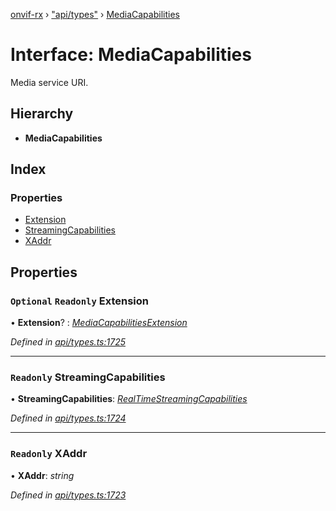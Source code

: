 [onvif-rx](../README.md) › ["api/types"](../modules/_api_types_.md) › [MediaCapabilities](_api_types_.mediacapabilities.md)

# Interface: MediaCapabilities

Media service URI.

## Hierarchy

* **MediaCapabilities**

## Index

### Properties

* [Extension](_api_types_.mediacapabilities.md#optional-readonly-extension)
* [StreamingCapabilities](_api_types_.mediacapabilities.md#readonly-streamingcapabilities)
* [XAddr](_api_types_.mediacapabilities.md#readonly-xaddr)

## Properties

### `Optional` `Readonly` Extension

• **Extension**? : *[MediaCapabilitiesExtension](_api_types_.mediacapabilitiesextension.md)*

*Defined in [api/types.ts:1725](https://github.com/patrickmichalina/onvif-rx/blob/3e9b152/src/api/types.ts#L1725)*

___

### `Readonly` StreamingCapabilities

• **StreamingCapabilities**: *[RealTimeStreamingCapabilities](_api_types_.realtimestreamingcapabilities.md)*

*Defined in [api/types.ts:1724](https://github.com/patrickmichalina/onvif-rx/blob/3e9b152/src/api/types.ts#L1724)*

___

### `Readonly` XAddr

• **XAddr**: *string*

*Defined in [api/types.ts:1723](https://github.com/patrickmichalina/onvif-rx/blob/3e9b152/src/api/types.ts#L1723)*
